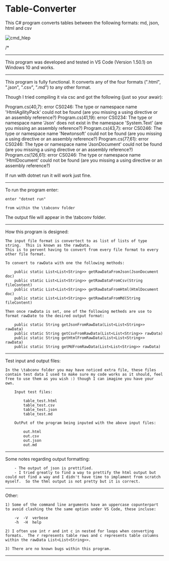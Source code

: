 # Table-Converter
This C# program converts tables between the following formats: md, json, html and csv


![cmd_hlep](https://user-images.githubusercontent.com/18222860/98047890-a2910100-1e24-11eb-9b01-2fff6006b21a.png)

/*

--------------------------------------------------------------------------------------------------------------------------------------------------------------------

This program was developed and tested in VS Code (Version 1.50.1) on Windows 10 and works.

------------------------------------------------------------------------------------------------------------------------------------------------------------------

This program is fully functional.
It converts any of the four formats (".html", ".json", ".csv", ".md") to any other format.

Though I tried compiling it via csc and got the following (just so your awair):

Program.cs(40,7): error CS0246: The type or namespace name 'HtmlAgilityPack' could not be found (are you missing a using directive or an assembly reference?)
Program.cs(41,19): error CS0234: The type or namespace name 'Json' does not exist in the namespace 'System.Text' (are you missing an assembly reference?)
Program.cs(43,7): error CS0246: The type or namespace name 'Newtonsoft' could not be found (are you missing a using directive or an assembly reference?) 
Program.cs(77,61): error CS0246: The type or namespace name 'JsonDocument' could not be found (are you missing a using directive or an assembly reference?) 
Program.cs(126,61): error CS0246: The type or namespace name 'HtmlDocument' could not be found (are you missing a using directive or an assembly reference?)

If run with dotnet run it will work just fine.

------------------------------------------------------------------------------------------------------------------------------------------------------------------

To run the program enter:

    enter "dotnet run"

    from within the \tabconv folder

The output file will appear in the \tabconv folder.

-------------------------------------------------------------------------------------------------------------------------------------------------------------------------------------

How this program is designed:

    The input file format is convertect to as list of lists of type string.  This is known as the rawData.
    This is to pervent having to convert from every file format to every other file format.

    To convert to rawData with one the following methods:

        public static List<List<String>> getRawDataFromJson(JsonDocument doc)
        public static List<List<String>> getRawDataFromCsv(String fileContent)
        public static List<List<String>> getRawDataFromHtml(HtmlDocument doc)
        public static List<List<String>> getRawDataFromMd(String fileContent)

    Then once rawData is set, one of the following metheds are use to format rawDate to the desired output format:

        public static String getJsonFromRawData(List<List<String>> rawData)
        public static String getCsvFromRawData(List<List<String>> rawData)
        public static String getHtmlFromRawData(List<List<String>> rawData)
        public static String getMdFromRawData(List<List<String>> rawData)

--------------------------------------------------------------------------------------------------------------------------------------------------------------------

Test input and output files:

    In the \tabconv folder you may have noticed extra file, these files contain test data I used to make sure my code works as it should, feel free to use them as you wish :) though I can imagine you have your own.

        Input test files:

            table_test.html
            table_test.csv
            table_test.json
            table_test.md

        OutPut of the program being inputed with the above input files:

            out.html
            out.csv
            out.json
            out.md

---------------------------------------------------------------------------------------------------------------------------------------------------------------------

Some notes regarding output formatting:

        - The output of json is prettified.
        - I tried greatly to find a way to prettify the html output but could not find a way and I didn't have time to implament from scratch myself.  So the thml output is not pretty but it is correct.

---------------------------------------------------------------------------------------------------------------------------------------------------------------------

Other:

    1) Some of the command line arguments have an uppercase copunterpart to avoid clashing the the same option under VS Code, these incluse:
        
        -v  -V  verbose
        -h  -H  help

    2) I often use int r and int c in nested for loops when converting formats.  The r represents table rows and c represents table columns within the rawData List<List<String>>.

    3) There are no known bugs within this program.

--------------------------------------------------------------------------------------------------------------------------------------------------------------------
